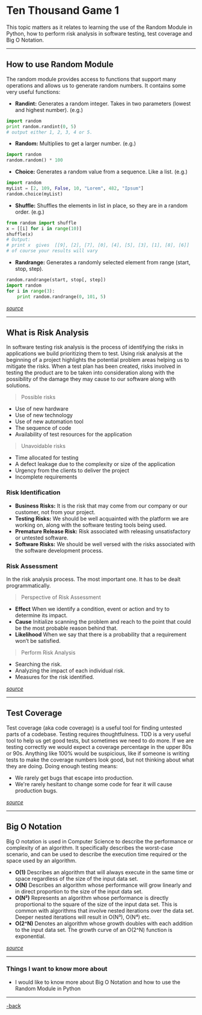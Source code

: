 # Ten Thousand Game 1

This topic matters as it relates to learning the use of the Random Module in Python, how to perform risk analysis in software testing, test coverage and Big O Notation.

---

## How to use Random Module

The random module provides access to functions that support many operations and allows us to generate random numbers. It contains some very useful functions:

* **Randint:** Generates a random integer. Takes in two parameters (lowest and highest number). (e.g.)
```python
import random
print random.randint(0, 5)
# output either 1, 2, 3, 4 or 5.
```

* **Random:** Multiplies to get a larger number. (e.g.)
```python
import random
random.random() * 100
```

* **Choice:** Generates a random value from a sequence. Like a list. (e.g.)
```python
import random
myList = [2, 109, False, 10, "Lorem", 482, "Ipsum"]
random.choice(myList)
```

* **Shuffle:** Shuffles the elements in list in place, so they are in a random order. (e.g.)
```python
from random import shuffle
x = [[i] for i in range(10)]
shuffle(x)
# Output:
# print x  gives  [[9], [2], [7], [0], [4], [5], [3], [1], [8], [6]]
# of course your results will vary
```

* **Randrange:** Generates a randomly selected element from range (start, stop, step).
```python
random.randrange(start, stop[, step])
import random
for i in range(3):
    print random.randrange(0, 101, 5)
```

[*source*](https://www.pythonforbeginners.com/random/how-to-use-the-random-module-in-python)

---

## What is Risk Analysis

In software testing risk analysis is the process of identifying the risks in applications we build prioritizing them to test. Using risk analysis at the beginning of a project highlights the potential problem areas helping us to mitigate the risks. When a test plan has been created, risks involved in testing the product are to be taken into consideration along with the possibility of the damage they may cause to our software along with solutions.

>Possible risks

* Use of new hardware
* Use of new technology
* Use of new automation tool
* The sequence of code
* Availability of test resources for the application

>Unavoidable risks

* Time allocated for testing 
* A defect leakage due to the complexity or size of the application 
* Urgency from the clients to deliver the project 
* Incomplete requirements

### Risk Identification

* **Business Risks:** It is the risk that may come from our company or our customer, not from your project.
* **Testing Risks:** We should be well acquainted with the platform we are working on, along with the software testing tools being used.
* **Premature Release Risk:** Risk associated with releasing unsatisfactory or untested software.
* **Software Risks:** We should be well versed with the risks associated with the software development process.

### Risk Assessment

In the risk analysis process. The most important one. It has to be dealt programmatically.

>Perspective of Risk Assessment

* **Effect** When we identify a condition, event or action and try to determine its impact.
* **Cause** Initialize scanning the problem and reach to the point that could be the most probable reason behind that.
* **Likelihood** When we say that there is a probability that a requirement won’t be satisfied.

>Perform Risk Analysis 

* Searching the risk.
* Analyzing the impact of each individual risk.
* Measures for the risk identified.

[*source*](https://www.edureka.co/blog/risk-analysis-in-software-testing/)

---

## Test Coverage

Test coverage (aka code coverage) is a useful tool for finding untested parts of a codebase. Testing requires thoughtfulness. TDD is a very useful tool to help us get good tests, but sometimes we need to do more. If we are testing correctly we would expect a coverage percentage in the upper 80s or 90s. Anything like 100% would be suspicious, like if someone is writing tests to make the coverage numbers look good, but not thinking about what they are doing. Doing enough testing means:

* We rarely get bugs that escape into production.
* We're rarely hesitant to change some code for fear it will cause production bugs.

[*source*](https://martinfowler.com/bliki/TestCoverage.html)

---

## Big O Notation

Big O notation is used in Computer Science to describe the performance or complexity of an algorithm. It specifically describes the worst-case scenario, and can be used to describe the execution time required or the space used by an algorithm.

* **O(1)** Describes an algorithm that will always execute in the same time or space regardless of the size of the input data set.
* **O(N)** Describes an algorithm whose performance will grow linearly and in direct proportion to the size of the input data set.
* **O(N²)** Represents an algorithm whose performance is directly proportional to the square of the size of the input data set. This is common with algorithms that involve nested iterations over the data set. Deeper nested iterations will result in O(N³), O(N⁴) etc.
* **O(2^N)** Denotes an algorithm whose growth doubles with each addition to the input data set. The growth curve of an O(2^N) function is exponential.
 
[*source*](https://www.youtube.com/watch?v=v4cd1O4zkGw)

---

### Things I want to know more about

* I would like to know more about Big O Notation and how to use the Random Module in Python

---

[-back](https://alexriverau.github.io/reading-notes/code401)
